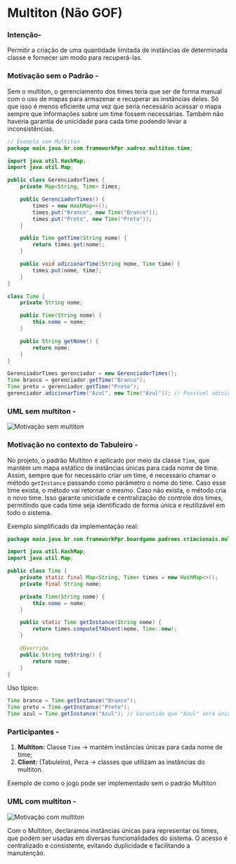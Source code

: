 # Multiton (Não GOF)

### Intenção-

Permitir a criação de uma quantidade limitada de instâncias de determinada classe e fornecer um modo para recuperá-las.

### Motivação sem o Padrão -

Sem o multiton, o gerenciamento dos times teria que ser de forma manual com o uso de mapas para armazenar e recuperar as instâncias deles. Só que isso é menos eficiente uma vez que seria necessário acessar o mapa sempre que informações sobre um time fossem necessárias. Também não haveria garantia de unicidade para cada time podendo levar a inconsistências.

```java
// Exemplo sem Multiton
package main.java.br.com.frameworkPpr.xadrez.multiton.time;

import java.util.HashMap;
import java.util.Map;

public class GerenciadorTimes {
    private Map<String, Time> times;

    public GerenciadorTimes() {
        times = new HashMap<>();
        times.put("Branco", new Time("Branco"));
        times.put("Preto", new Time("Preto"));
    }

    public Time getTime(String nome) {
        return times.get(nome);
    }

    public void adicionarTime(String nome, Time time) {
        times.put(nome, time);
    }
}

class Time {
    private String nome;

    public Time(String nome) {
        this.nome = nome;
    }

    public String getNome() {
        return nome;
    }
}
```

``` java
GerenciadorTimes gerenciador = new GerenciadorTimes();
Time branco = gerenciador.getTime("Branco");
Time preto = gerenciador.getTime("Preto");
gerenciador.adicionarTime("Azul", new Time("Azul")); // Possível adicionar novos times manualmente
```

### UML sem multiton -

<img alt="Motivação sem multiton" src="C:\Users\Administrador\Documents\GitHub\framework-equipe5\out\DiagramasIMG\motivacao_sem_multiton.png">

### Motivação no contexto do Tabuleiro -

No projeto, o padrão Multiton é aplicado por meio da classe `Time`, que mantém um mapa estático de instâncias únicas para cada nome de time. Assim, sempre que for necessário criar um time, é necessário chamar o método `getInstance` passando como parâmetro o nome do time. Caso esse time exista, o método vai retornar o mesmo. Caso não exista, o método cria o novo time. Isso garante unicidade e centralização do controle dos times, permitindo que cada time seja identificado de forma única e reutilizável em todo o sistema.

Exemplo simplificado da implementação real:

```java
package main.java.br.com.frameworkPpr.boardgame.padroes.criacionais.multiton;

import java.util.HashMap;
import java.util.Map;

public class Time {
    private static final Map<String, Time> times = new HashMap<>();
    private final String nome;

    private Time(String nome) {
        this.nome = nome;
    }

    public static Time getInstance(String nome) {
        return times.computeIfAbsent(nome, Time::new);
    }

    @Override
    public String toString() {
        return nome;
    }
}
```

Uso típico:

```java
Time branco = Time.getInstance("Branco");
Time preto = Time.getInstance("Preto");
Time azul = Time.getInstance("Azul"); // Garantido que "Azul" será único
```

### Participantes -

1. **Multiton:** Classe `Time` -> mantém instâncias únicas para cada nome de time;
2. **Client:** (Tabuleiro), Peca -> classes que utilizam as instâncias do multiton.

<figcaption>Exemplo de como o jogo pode ser implementado sem o padrão Multiton</figcaption>

### UML com multiton -

<img alt="Motivação com multiton" src="C:\Users\luisp\Documents\GitHub\framework-equipe5\out\DiagramasIMG\motivacao_com_multiton.png">

Com o Multiton, declaramos instâncias únicas para representar os times, que podem ser usadas em diversas funcionalidades do sistema. O acesso é centralizado e consistente, evitando duplicidade e facilitando a manutenção.
